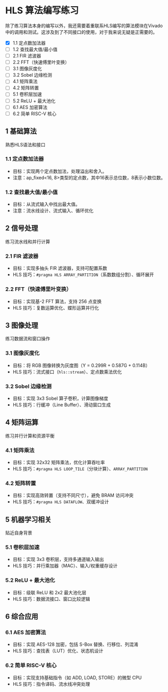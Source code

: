 # HLS 算法编写练习

除了练习算法本身的编写以外，我还需要着重联系HLS编写的算法模块在Vivado中的调用和测试。这涉及到了不同接口的使用，对于我来说无疑是正需要的。

- [x] 1.1 定点数加法器
- [ ] 1.2 查找最大值/最小值
- [ ] 2.1 FIR 滤波器
- [ ] 2.2 FFT（快速傅里叶变换）
- [ ] 3.1 图像灰度化
- [ ] 3.2 Sobel 边缘检测
- [ ] 4.1 矩阵乘法
- [ ] 4.2 矩阵转置
- [ ] 5.1 卷积层加速
- [ ] 5.2 ReLU + 最大池化
- [ ] 6.1 AES 加密算法
- [ ] 6.2 简单 RISC-V 核心

## 1 基础算法

熟悉HLS语法和接口

### 1.1 定点数加法器

- 目标：实现两个定点数加法，处理溢出和舍入。
- 注意：ap_fixed<16, 8>类型的定点数，其中16表示总位数，8表示小数位数。

### 1.2 查找最大值/最小值

- 目标：从流式输入中找出最大值。
- 注意：流水线设计、流式输入、循环优化

## 2 信号处理

练习流水线和并行计算

### 2.1 FIR 滤波器
- 目标：实现多抽头 FIR 滤波器，支持可配置系数
- HLS 技巧：`#pragma HLS ARRAY_PARTITION`（系数数组分割）、循环展开

### 2.2 FFT（快速傅里叶变换）
- 目标：实现基-2 FFT 算法，支持 256 点变换
- HLS 技巧：复数运算优化、蝶形运算并行化

## 3 图像处理

练习数据流和窗口操作

### 3.1 图像灰度化
- 目标：将 RGB 图像转换为灰度图（Y = 0.299R + 0.587G + 0.114B）
- HLS 技巧：流式接口（`hls::stream`）、定点数乘法优化

### 3.2 Sobel 边缘检测
- 目标：实现 3x3 Sobel 算子卷积，计算图像梯度
- HLS 技巧：行缓冲（Line Buffer）、滑动窗口生成

## 4 矩阵运算

练习并行计算和资源平衡

### 4.1 矩阵乘法
- 目标：实现 32x32 矩阵乘法，优化计算吞吐率
- HLS 技巧：`#pragma HLS LOOP_TILE`（分块计算）、`ARRAY_PARTITION`

### 4.2 矩阵转置
- 目标：实现高效转置（支持不同尺寸），避免 BRAM 访问冲突
- HLS 技巧：`#pragma HLS DATAFLOW`、双缓冲设计

## 5 机器学习相关

贴近自身背景

### 5.1 卷积层加速
- 目标：实现 3x3 卷积层，支持多通道输入输出
- HLS 技巧：并行乘加器（MAC）、输入/权重缓存设计

### 5.2 ReLU + 最大池化
- 目标：级联 ReLU 和 2x2 最大池化层
- HLS 技巧：数据流接口、窗口比较逻辑

## 6 综合应用

### 6.1 AES 加密算法
- 目标：实现 AES-128 加密，包括 S-Box 替换、行移位、列混淆
- HLS 技巧：查找表（LUT）优化、状态机设计

### 6.2 简单 RISC-V 核心
- 目标：实现支持基础指令（如 ADD, LOAD, STORE）的微型 CPU
- HLS 技巧：指令译码、流水线冲突处理
